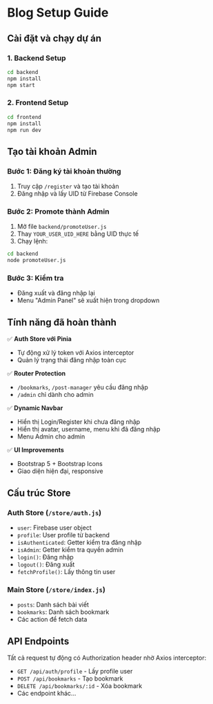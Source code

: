 # Blog Setup Guide

## Cài đặt và chạy dự án

### 1. Backend Setup
```bash
cd backend
npm install
npm start
```

### 2. Frontend Setup
```bash
cd frontend
npm install
npm run dev
```

## Tạo tài khoản Admin

### Bước 1: Đăng ký tài khoản thường
1. Truy cập `/register` và tạo tài khoản
2. Đăng nhập và lấy UID từ Firebase Console

### Bước 2: Promote thành Admin
1. Mở file `backend/promoteUser.js`
2. Thay `YOUR_USER_UID_HERE` bằng UID thực tế
3. Chạy lệnh:
```bash
cd backend
node promoteUser.js
```

### Bước 3: Kiểm tra
- Đăng xuất và đăng nhập lại
- Menu "Admin Panel" sẽ xuất hiện trong dropdown

## Tính năng đã hoàn thành

✅ **Auth Store với Pinia**
- Tự động xử lý token với Axios interceptor
- Quản lý trạng thái đăng nhập toàn cục

✅ **Router Protection**
- `/bookmarks`, `/post-manager` yêu cầu đăng nhập
- `/admin` chỉ dành cho admin

✅ **Dynamic Navbar**
- Hiển thị Login/Register khi chưa đăng nhập
- Hiển thị avatar, username, menu khi đã đăng nhập
- Menu Admin cho admin

✅ **UI Improvements**
- Bootstrap 5 + Bootstrap Icons
- Giao diện hiện đại, responsive

## Cấu trúc Store

### Auth Store (`/store/auth.js`)
- `user`: Firebase user object
- `profile`: User profile từ backend
- `isAuthenticated`: Getter kiểm tra đăng nhập
- `isAdmin`: Getter kiểm tra quyền admin
- `login()`: Đăng nhập
- `logout()`: Đăng xuất
- `fetchProfile()`: Lấy thông tin user

### Main Store (`/store/index.js`)
- `posts`: Danh sách bài viết
- `bookmarks`: Danh sách bookmark
- Các action để fetch data

## API Endpoints

Tất cả request tự động có Authorization header nhờ Axios interceptor:

- `GET /api/auth/profile` - Lấy profile user
- `POST /api/bookmarks` - Tạo bookmark
- `DELETE /api/bookmarks/:id` - Xóa bookmark
- Các endpoint khác...